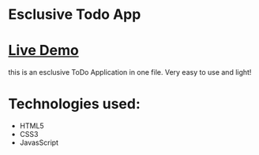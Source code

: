 # Esclusive Todo App

# [Live Demo](https://atcsy.github.io/TodoApp/)


this is an esclusive ToDo Application in one file. Very easy to use and light!

# Technologies used:



* HTML5
* CSS3
* JavasScript


